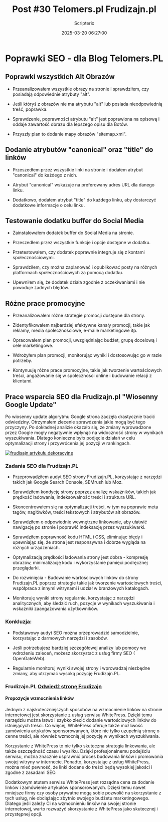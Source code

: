 ﻿---
title: "Post #30 Telomers.pl Frudizajn.pl"
date: 2025-03-20 06:27:00
author: Scripterix
slug: 30-telo-frudes-pl
post_id: 748
categories:
  - "SEO SEM"
  - "Wyzwanie"
tags:
  - "seo-audit"
  - "seo-sem"
original_url: "https://opengateweb.com/posts/30-telo-frudes-pl/"
---

# Poprawki SEO - dla Blog Telomers.PL

## Poprawki wszystkich Alt Obrazów

- Przeanalizowałem wszystkie obrazy na stronie i sprawdziłem, czy posiadają odpowiednie atrybuty "alt".

- Jeśli któryś z obrazów nie ma atrybutu "alt" lub posiada nieodpowiednią treść, poprawka.

- Sprawdzenie, poprawności atrybutu "alt" jest poprawiona na opisową i oddaje zawartość obrazu dla lepszego opisu dla Botów.

- Przyszły plan to dodanie mapy obrazów "sitemap.xml".

## Dodanie atrybutów "canonical" oraz "title" do linków

- Przeszedłem przez wszystkie linki na stronie i dodałem atrybut "canonical" do każdego z nich.

- Atrybut "canonical" wskazuje na preferowany adres URL dla danego linku.

- Dodatkowo, dodałem atrybut "title" do każdego linku, aby dostarczyć dodatkowe informacje o celu linku.

## Testowanie dodatku buffer do Social Media

- Zainstalowałem dodatek buffer do Social Media na stronie.

- Przeszedłem przez wszystkie funkcje i opcje dostępne w dodatku.

- Przetestowałem, czy dodatek poprawnie integruje się z kontami społecznościowymi.

- Sprawdziłem, czy można zaplanować i opublikować posty na różnych platformach społecznościowych za pomocą dodatku.

- Upewniłem się, że dodatek działa zgodnie z oczekiwaniami i nie powoduje żadnych błędów.

## Różne prace promocyjne

- Przeanalizowałem różne strategie promocji dostępne dla strony.

- Zidentyfikowałem najbardziej efektywne kanały promocji, takie jak reklamy, media społecznościowe, e-maile marketingowe itp.

- Opracowałem plan promocji, uwzględniając budżet, grupę docelową i cele marketingowe.

- Wdrożyłem plan promocji, monitorując wyniki i dostosowując go w razie potrzeby.

- Kontynuuję różne prace promocyjne, takie jak tworzenie wartościowych treści, angażowanie się w społeczności online i budowanie relacji z klientami.

## Prace wsparcia SEO dla Frudizajn.pl "Wiosenny Google Update"

Po wiosenny update algorytmu Google strona zaczęła drastycznie tracić odwiedziny. Otrzymałem zlecenie sprawdzenia jakie mogą być tego przyczyny. Po dokładnej analizie okazało się, że zmiany wprowadzone przez Google mogły negatywnie wpłynąć na widoczność strony w wynikach wyszukiwania. Dlatego konieczne było podjęcie działań w celu optymalizacji strony i przywrócenia jej pozycji w rankingach.

[![frudisajn artykułu dekoracyjne](https://opengateweb.com/wp-content/uploads/2025/03/frudisajn-1340x593.png)](https://frudizajn.pl)

### Zadania SEO dla Frudizajn.PL

- Przeprowadziłem audyt SEO strony Frudizajn.PL, korzystając z narzędzi takich jak Google Search Console, SEMrush lub Moz.

- Sprawdziłem kondycję strony poprzez analizę wskaźników, takich jak prędkość ładowania, indeksowalność treści i struktura URL.

- Skoncentrowałem się na optymalizacji treści, w tym na poprawie meta tagów, nagłówków, treści tekstowych i atrybutów alt obrazów.

- Sprawdziłem o odpowiednie wewnętrzne linkowanie, aby ułatwić nawigację po stronie i poprawić indeksację przez wyszukiwarki.

- Sprawdziłem poprawność kodu HTML i CSS, eliminując błędy i upewniając się, że strona jest responsywna i dobrze wygląda na różnych urządzeniach.

- Optymalizacją prędkości ładowania strony jest dobra - kompresję obrazów, minimalizację kodu i wykorzystanie pamięci podręcznej przeglądarki.

- Do rozwinięcia - Budowanie wartościowych linków do strony Frudizajn.PL poprzez strategie takie jak tworzenie wartościowych treści, współpraca z innymi witrynami i udział w branżowych katalogach.

- Monitoruję wyniki strony regularnie, korzystając z narzędzi analitycznych, aby śledzić ruch, pozycje w wynikach wyszukiwania i wskaźniki zaangażowania użytkowników.

### Konkluzja:

- Podstawowy audyt SEO można przeprowadzić samodzielnie, korzystając z darmowych narzędzi i zasobów.

- Jeśli potrzebujesz bardziej szczegółowej analizy lub pomocy we wdrożeniu zaleceń, możesz skorzystać z usług firmy SEO ( OpenGateWeb).

- Regularnie monitoruj wyniki swojej strony i wprowadzaj niezbędne zmiany, aby utrzymać wysoką pozycję Frudizajn.PL.

### Frudizajn.PL [Odwiedź stronę Frudizajn](https://frudizajn.pl/)

#### Propozycje wzmocnienia linków

Jednym z najskuteczniejszych sposobów na wzmocnienie linków na stronie internetowej jest skorzystanie z usług serwisu WhitePress. Dzięki temu narzędziu można łatwo i szybko zlecić dodanie wartościowych linków do istniejących treści. Co więcej, WhitePress oferuje także możliwość zamówienia artykułów sponsorowanych, które nie tylko uzupełnią stronę o cenne treści, ale również wzmocnią jej pozycję w wynikach wyszukiwania. 

Korzystanie z WhitePress to nie tylko skuteczna strategia linkowania, ale także oszczędność czasu i wysiłku. Dzięki profesjonalnemu podejściu serwisu, można znacznie usprawnić proces budowania linków i promowania swojej witryny w internecie. Ponadto, korzystając z usług WhitePress, można mieć pewność, że linki dodane do treści będą wysokiej jakości i zgodne z zasadami SEO. 

Dodatkowym atutem serwisu WhitePress jest rozsądna cena za dodanie linków i zamówienie artykułów sponsorowanych. Dzięki temu nawet mniejsze firmy czy osoby prywatne mogą sobie pozwolić na skorzystanie z tych usług, nie obciążając zbytnio swojego budżetu marketingowego. Dlatego jeśli zależy Ci na wzmocnieniu linków na swojej stronie internetowej, warto rozważyć skorzystanie z WhitePress jako skutecznej i przystępnej opcji.
